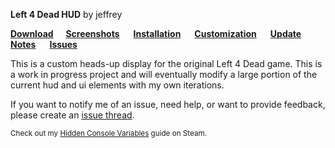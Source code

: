 

**Left 4 Dead HUD** by jeffrey 

**[Download](https://github.com/l4d/hud/archive/master.zip)         [Screenshots](https://github.com/l4d/hud/wiki/Screenshots)          [Installation](https://github.com/l4d/hud/wiki/Installation)          [Customization](https://github.com/l4d/hud/wiki/Customization)          [Update Notes](https://github.com/l4d/hud/wiki/Update-Notes)          [Issues](https://github.com/l4d/hud/issues?utf8=%E2%9C%93&q=is%3Aissue+is%3Aopen%3Bclosed)**


This is a custom heads-up display for the original Left 4 Dead game. This is a work in progress project and will eventually modify a large portion of the current hud and ui elements with my own iterations.

If you want to notify me of an issue, need help, or want to provide feedback, please create an [issue thread](https://github.com/l4d/hud/issues?utf8=%E2%9C%93&q=is%3Aissue+is%3Aopen%3Aclosed).  


<sub>Check out my [Hidden Console Variables](http://steamcommunity.com/sharedfiles/filedetails/?id=564185677) guide on Steam.</sub>
